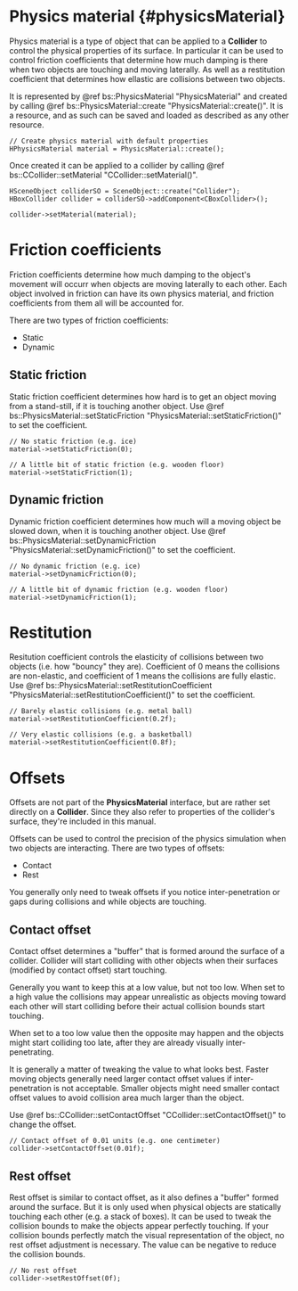 Physics material						{#physicsMaterial}
===============

Physics material is a type of object that can be applied to a **Collider** to control the physical properties of its surface. In particular it can be used to control friction coefficients that determine how much damping is there when two objects are touching and moving laterally. As well as a restitution coefficient that determines how ellastic are collisions between two objects.

It is represented by @ref bs::PhysicsMaterial "PhysicsMaterial" and created by calling @ref bs::PhysicsMaterial::create "PhysicsMaterial::create()". It is a resource, and as such can be saved and loaded as described as any other resource.

~~~~~~~~~~~~~{.cpp}
// Create physics material with default properties
HPhysicsMaterial material = PhysicsMaterial::create();
~~~~~~~~~~~~~

Once created it can be applied to a collider by calling @ref bs::CCollider::setMaterial "CCollider::setMaterial()".

~~~~~~~~~~~~~{.cpp}
HSceneObject colliderSO = SceneObject::create("Collider");
HBoxCollider collider = colliderSO->addComponent<CBoxCollider>();

collider->setMaterial(material);
~~~~~~~~~~~~~

# Friction coefficients
Friction coefficients determine how much damping to the object's movement will occurr when objects are moving laterally to each other. Each object involved in friction can have its own physics material, and friction coefficients from them all will be accounted for.

There are two types of friction coefficients:
 - Static
 - Dynamic
 
## Static friction
Static friction coefficient determines how hard is to get an object moving from a stand-still, if it is touching another object. Use @ref bs::PhysicsMaterial::setStaticFriction "PhysicsMaterial::setStaticFriction()" to set the coefficient.

~~~~~~~~~~~~~{.cpp}
// No static friction (e.g. ice)
material->setStaticFriction(0);

// A little bit of static friction (e.g. wooden floor)
material->setStaticFriction(1);
~~~~~~~~~~~~~

## Dynamic friction
Dynamic friction coefficient determines how much will a moving object be slowed down, when it is touching another object. Use @ref bs::PhysicsMaterial::setDynamicFriction "PhysicsMaterial::setDynamicFriction()" to set the coefficient.

~~~~~~~~~~~~~{.cpp}
// No dynamic friction (e.g. ice)
material->setDynamicFriction(0);

// A little bit of dynamic friction (e.g. wooden floor)
material->setDynamicFriction(1);
~~~~~~~~~~~~~

# Restitution
Resitution coefficient controls the elasticity of collisions between two objects (i.e. how "bouncy" they are). Coefficient of 0 means the collisions are non-elastic, and coefficient of 1 means the collisions are fully elastic. Use @ref bs::PhysicsMaterial::setRestitutionCoefficient "PhysicsMaterial::setRestitutionCoefficient()" to set the coefficient.

~~~~~~~~~~~~~{.cpp}
// Barely elastic collisions (e.g. metal ball)
material->setRestitutionCoefficient(0.2f);

// Very elastic collisions (e.g. a basketball)
material->setRestitutionCoefficient(0.8f);
~~~~~~~~~~~~~

# Offsets
Offsets are not part of the **PhysicsMaterial** interface, but are rather set directly on a **Collider**. Since they also refer to properties of the collider's surface, they're included in this manual.

Offsets can be used to control the precision of the physics simulation when two objects are interacting. There are two types of offsets:
 - Contact
 - Rest
 
You generally only need to tweak offsets if you notice inter-penetration or gaps during collisions and while objects are touching.
 
## Contact offset
Contact offset determines a "buffer" that is formed around the surface of a collider. Collider will start colliding with other objects when their surfaces (modified by contact offset) start touching.

Generally you want to keep this at a low value, but not too low. When set to a high value the collisions may appear unrealistic as objects moving toward each other will start colliding before their actual collision bounds start touching.

When set to a too low value then the opposite may happen and the objects might start colliding too late, after they are already visually inter-penetrating.

It is generally a matter of tweaking the value to what looks best. Faster moving objects generally need larger contact offset values if inter-penetration is not acceptable. Smaller objects might need smaller contact offset values to avoid collision area much larger than the object.

Use @ref bs::CCollider::setContactOffset "CCollider::setContactOffset()" to change the offset.
 
~~~~~~~~~~~~~{.cpp}
// Contact offset of 0.01 units (e.g. one centimeter)
collider->setContactOffset(0.01f);
~~~~~~~~~~~~~
 
## Rest offset
Rest offset is similar to contact offset, as it also defines a "buffer" formed around the surface. But it is only used when physical objects are statically touching each other (e.g. a stack of boxes). It can be used to tweak the collision bounds to make the objects appear perfectly touching. If your collision bounds perfectly match the visual representation of the object, no rest offset adjustment is necessary. The value can be negative to reduce the collision bounds.

~~~~~~~~~~~~~{.cpp}
// No rest offset
collider->setRestOffset(0f);
~~~~~~~~~~~~~